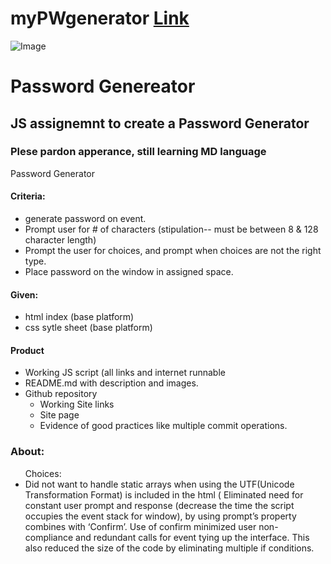 # myPWgenerator   [Link](https://saibhreas.github.io/myPWgenerator/)
![Image](https://saibhreas.github.io/myPWgenerator/assets/img/ScreenShots.png)


# **Password Genereator**
## JS assignemnt to create a Password Generator
### Plese pardon apperance, still learning MD language
Password Generator

#### **Criteria:**
 <ul>
<li> generate password on event.
	<li>Prompt user for # of characters (stipulation--  must be between 8 & 128 character length)
	<li>Prompt the user for choices, and prompt when choices are not the right type.
	<li>Place password on the window in assigned space.
	</ul>  


#### **Given:**
  <ul>
	<li> html index (base platform)
	<li> css sytle sheet (base platform)
	</ul>  


#### **Product**
<ul>
	<li> Working JS script (all links and internet runnable
	<li> README.md with description and images.
	<li> Github repository
		<ul> 
<li>Working Site links
<li> Site page
<li>Evidence of good practices like multiple commit operations.
</ul>
</ul>


### **About:**
<ul> Choices:
	<li> Did not want to handle static arrays when using the UTF(Unicode Transformation Format) is included in the html (<meta charset=”UTF-8”)
Found function that accomplishes the task of creating random characters, as needed, without need for parsing.
Using the UTF set  characters placement in the table, decimal index, library functions of Max Floor & Max Random to produce (as needed array elements) of specified types: Upper case, Lower case, and Number.  
Symbol does not have a standard range in the UTF table requiring an array to be made of character options to randomize.  Randomization used Max Floor & Max Random and the array length to set the choice of characters.
	<li> Eliminated need for constant user prompt and response (decrease the time the script occupies the event stack for window), by using prompt’s property combines with ‘Confirm’.  Use of confirm minimized user non-compliance and redundant calls for event tying up the interface.
This also reduced the size of the code by eliminating multiple if conditions.






